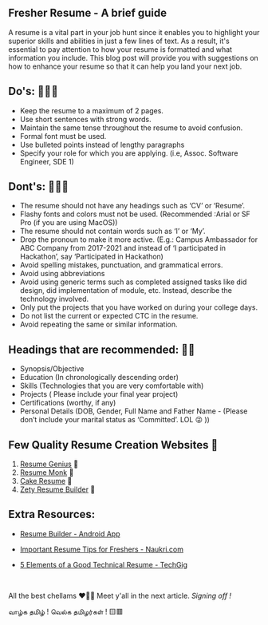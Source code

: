 ## Fresher Resume - A brief guide

A resume is a vital part in your job hunt since it enables you to highlight your superior skills and abilities in just a few lines of text. As a result, it's essential to pay attention to how your resume is formatted and what information you include. This blog post will provide you with suggestions on how to enhance your resume so that it can help you land your next job.

## Do's: 🙆🏻‍♂️
- Keep the resume to a maximum of 2 pages.
- Use short sentences with strong words.
- Maintain the same tense throughout the resume to avoid confusion.
- Formal font must be used.
- Use bulleted points instead of lengthy paragraphs
- Specify your role for which you are applying. (i.e, Assoc. Software Engineer, SDE 1)

## Dont's: 🙅🏻‍♀️

- The resume should not have any headings such as ‘CV’ or ‘Resume’.
- Flashy fonts and colors must not be used. (Recommended :Arial or SF Pro (if you are using MacOS))
- The resume should not contain words such as ‘I’ or ‘My’.
- Drop the pronoun to make it more active. (E.g.: Campus Ambassador for ABC Company from 2017-2021 and instead of ‘I participated in Hackathon’, say ‘Participated in Hackathon)
- Avoid spelling mistakes, punctuation, and grammatical errors.
- Avoid using abbreviations
- Avoid using generic terms such as completed assigned tasks like did design, did implementation of module, etc. Instead, describe the technology involved.
- Only put the projects that you have worked on during your college days.
- Do not list the current or expected CTC in the resume.
- Avoid repeating the same or similar information.

## Headings that are recommended: 👏🏻

- Synopsis/Objective
- Education (In chronologically descending order)
- Skills (Technologies that you are very comfortable with)
- Projects ( Please include your final year project)
- Certifications (worthy, if any)
- Personal Details (DOB, Gender, Full Name and Father Name - (Please don’t include your marital status as ‘Committed’. LOL 😜 ))

## Few Quality Resume Creation Websites 🎯

1. [Resume Genius](https://app.resumegenius.com/resume-builder/) 🔗
2. [Resume Monk](https://www.resumonk.com/)  🔗 
3. [Cake Resume](https://www.cakeresume.com/)  🔗
4. [Zety Resume Builder](https://zety.com/)  🔗


## Extra Resources:

- [Resume Builder - Android App](https://play.google.com/store/apps/details?id=icv.resume.curriculumvitae)

- [Important Resume Tips for Freshers - Naukri.com](https://www.naukri.com/blog/important-resume-tips-for-freshers/)

- [5 Elements of a Good Technical Resume - TechGig ](https://content.techgig.com/5-elements-of-a-good-technical-resume-for-freshers/articleshow/73299849.cms)

<br/>

All the best chellams ❤🤟🏻 Meet y'all in the next article. *Signing off !*


வாழ்க தமிழ் ! வெல்க தமிழர்கள் ! 🟨🟥

